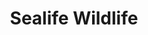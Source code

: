 ---
published: true
show_products: true
title: Sealife Wildlife
unique_id: sealife-wildlife
pdf: /static/uploads/Sealifewildlife_2017_NoPrice.pdf
cover: /static/uploads/sealife-cover.jpg
topic:
  - Sealife
featured: true
--- 